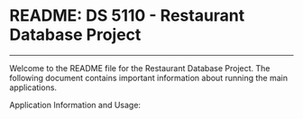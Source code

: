 # README: DS 5110 - Restaurant Database Project
---

Welcome to the README file for the Restaurant Database Project.
The following document contains important information about running the main applications.

Application Information and Usage:

